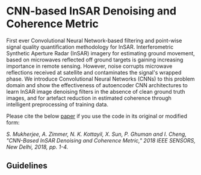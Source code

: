 # CNN-based InSAR Denoising and Coherence Metric
First ever Convolutional Neural Network-based filtering and point-wise signal quality quantification methodology for InSAR. Interferometric Synthetic Aperture Radar (InSAR) imagery for estimating ground movement, based on microwaves reflected off ground targets is gaining increasing importance in remote sensing. However, noise corrupts microwave reflections received at satellite and contaminates the signal's wrapped phase. We introduce Convolutional Neural Networks (CNNs) to this problem domain and show the effectiveness of autoencoder CNN architectures to learn InSAR image denoising filters in the absence of clean ground truth images, and for artefact reduction in estimated coherence through intelligent preprocessing of training data.

Please cite the below [paper](https://doi.org/10.1109/ICSENS.2018.8589920) if you use the code in its original or modified form:

*S. Mukherjee, A. Zimmer, N. K. Kottayil, X. Sun, P. Ghuman and I. Cheng, "CNN-Based InSAR Denoising and Coherence Metric," 2018 IEEE SENSORS, New Delhi, 2018, pp. 1-4.*

## Guidelines
